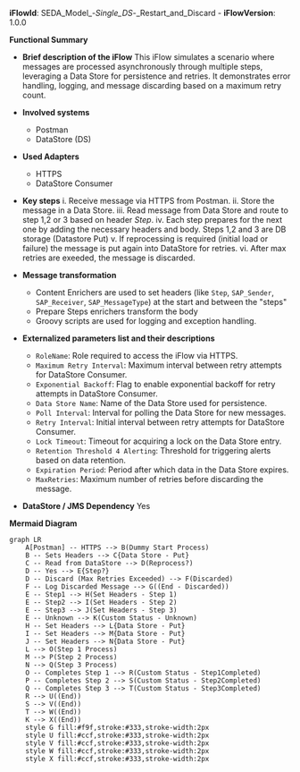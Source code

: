 **iFlowId**: SEDA_Model_-_Single_DS_-_Restart_and_Discard - **iFlowVersion**: 1.0.0

**Functional Summary**

-   **Brief description of the iFlow**
    This iFlow simulates a scenario where messages are processed asynchronously through multiple steps, leveraging a Data Store for persistence and retries. It demonstrates error handling, logging, and message discarding based on a maximum retry count.

-   **Involved systems**
    -   Postman
    -   DataStore (DS)

-   **Used Adapters**
    -   HTTPS
    -   DataStore Consumer

-   **Key steps**
    i.  Receive message via HTTPS from Postman.
    ii. Store the message in a Data Store.
    iii. Read message from Data Store and route to step 1,2 or 3 based on header *Step*.
    iv. Each step prepares for the next one by adding the necessary headers and body. Steps 1,2 and 3 are DB storage (Datastore Put)
    v.  If reprocessing is required (initial load or failure) the message is put again into DataStore for retries.
    vi. After max retries are exeeded, the message is discarded.

-   **Message transformation**
    -   Content Enrichers are used to set headers (like `Step`, `SAP_Sender`, `SAP_Receiver`, `SAP_MessageType`) at the start and between the "steps"
    -   Prepare Steps enrichers transform the body
    -   Groovy scripts are used for logging and exception handling.

-   **Externalized parameters list and their descriptions**
    -   `RoleName`:  Role required to access the iFlow via HTTPS.
    -   `Maximum Retry Interval`: Maximum interval between retry attempts for DataStore Consumer.
    -   `Exponential Backoff`: Flag to enable exponential backoff for retry attempts in DataStore Consumer.
    -   `Data Store Name`: Name of the Data Store used for persistence.
    -   `Poll Interval`: Interval for polling the Data Store for new messages.
    -   `Retry Interval`: Initial interval between retry attempts for DataStore Consumer.
    -   `Lock Timeout`: Timeout for acquiring a lock on the Data Store entry.
    -   `Retention Threshold 4 Alerting`: Threshold for triggering alerts based on data retention.
    -   `Expiration Period`: Period after which data in the Data Store expires.
    -   `MaxRetries`: Maximum number of retries before discarding the message.

-   **DataStore / JMS Dependency**
    Yes

**Mermaid Diagram**

```mermaid
graph LR
    A[Postman] -- HTTPS --> B(Dummy Start Process)
    B -- Sets Headers --> C{Data Store - Put}
    C -- Read from DataStore --> D(Reprocess?)
    D -- Yes --> E{Step?}
    D -- Discard (Max Retries Exceeded) --> F(Discarded)
    F -- Log Discarded Message --> G((End - Discarded))
    E -- Step1 --> H(Set Headers - Step 1)
    E -- Step2 --> I(Set Headers - Step 2)
    E -- Step3 --> J(Set Headers - Step 3)
    E -- Unknown --> K(Custom Status - Unknown)
    H -- Set Headers --> L{Data Store - Put}
    I -- Set Headers --> M{Data Store - Put}
    J -- Set Headers --> N{Data Store - Put}
    L --> O(Step 1 Process)
    M --> P(Step 2 Process)
    N --> Q(Step 3 Process)
    O -- Completes Step 1 --> R(Custom Status - Step1Completed)
    P -- Completes Step 2 --> S(Custom Status - Step2Completed)
    Q -- Completes Step 3 --> T(Custom Status - Step3Completed)
    R --> U((End))
    S --> V((End))
    T --> W((End))
    K --> X((End))
    style G fill:#f9f,stroke:#333,stroke-width:2px
    style U fill:#ccf,stroke:#333,stroke-width:2px
    style V fill:#ccf,stroke:#333,stroke-width:2px
    style W fill:#ccf,stroke:#333,stroke-width:2px
    style X fill:#ccf,stroke:#333,stroke-width:2px
```